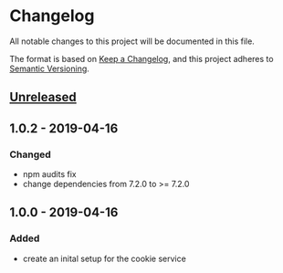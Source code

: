 # Changelog

All notable changes to this project will be documented in this file.

The format is based on [Keep a Changelog](https://keepachangelog.com/en/1.0.0/),
and this project adheres to [Semantic Versioning](https://semver.org/spec/v2.0.0.html).

## [Unreleased]

## 1.0.2 - 2019-04-16

### Changed

-   npm audits fix
-   change dependencies from 7.2.0 to >= 7.2.0

## 1.0.0 - 2019-04-16

### Added

-   create an inital setup for the cookie service

[unreleased]: https://github.com/uniprank/ngx-cookie-service
[1.0.2]: https://github.com/uniprank/ngx-cookie-service
